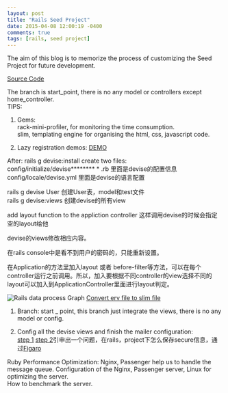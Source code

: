 ```yaml
---
layout: post
title: "Rails Seed Project"
date: 2015-04-08 12:00:19 -0400
comments: true
tags: [rails, seed project]
---
```


The aim of this blog is to memorize the process of customizing the Seed Project for future development.     

[Source Code](https://github.com/windse7en/seedProject)

<!--more-->
The branch is start_point, there is no any model or controllers except home_controller.     
TIPS:
1.  Gems:   
    rack-mini-profiler, for monitoring the time consumption.    
    slim, templating engine for organising the html, css, javascript code.      

2.  Lazy registration demos: [DEMO](https://github.com/mwlang/lazy_registration_demos)


After: rails g devise:install create two files:     
config/initialize/devise******** * .rb  里面是devise的配置信息      
config/locale/devise.yml    里面是devise的语言配置      

rails g devise User 创建User表，model和test文件     
rails g devise:views 创建devise的所有view       

add layout function to the appliction controller 这样调用devise的时候会指定空的layout给他   

devise的views修改相应内容。     

在rails console中是看不到用户的密码的，只能重新设置。  

在Application的方法里加入layout 或者 before-filter等方法，可以在每个controller运行之前调用。所以，加入要根据不同controller的view选择不同的layout可以加入到ApplicationController里面进行layout判定。     

![Rails data process Graph](https://shijitht.files.wordpress.com/2010/09/mvc.png?w=453&h=531)
[Convert erv file to slim file](https://github.com/slim-template/slim/wiki/Template-Converters-ERB-to-SLIM)

1.  Branch: start _ point, this branch just integrate the views, there is no any model or config.  

2.  Config all the devise views and finish the mailer configuration:   
[step 1](https://rubyonrailshelp.wordpress.com/2014/01/02/setting-up-mailer-using-devise-for-forgot-password/)
[step 2](http://stackoverflow.com/questions/23251943/why-are-my-authentication-emails-not-working-i-get-an-authenticationerror)引申出一个问题，在rails，project下怎么保存secure信息，通过[Figaro](https://github.com/laserlemon/figaro)  

Ruby Performance Optimization:
    Nginx, Passenger help us to handle the message queue. Configuration of the Nginx, Passenger server, Linux for optimizing the server.  
    How to benchmark the server.  
